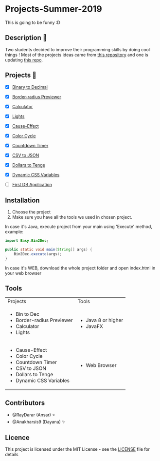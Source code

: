 # Projects-Summer-2019

This is going to be funny :D

## Description 🚀
Two students decided to improve their programming skills by doing cool things !
Most of the projects ideas came from [this repository](https://github.com/florinpop17/app-ideas) and one is updating [this repo](https://github.com/RayDarar/Labirint).

## Projects 📑
- [x] [Binary to Decimal](src/Easy/Bin2Dec/Bin2Dec.java)
- [x] [Border-radius Previewer](src/Easy/BRP/BRP.java)
- [x] [Calculator](src/Easy/Calculator/Calculator.java)
- [x] [Lights](src/Easy/Lights/Lights.java)
- [x] [Cause-Effect](src/Easy/CauseEffect/index.html)
- [x] [Color Cycle](src/Easy/ColorCycle/index.html)
- [x] [Countdown Timer](src/Easy/CountdownTimer/index.html)
- [x] [CSV to JSON](src/Easy/CSV2JSON/index.html)
- [x] [Dollars to Tenge](src/Easy/Dollars2Tenge/index.html)
- [x] [Dynamic CSS Variables](src/Easy/DynamicCSSVariables/index.html)
- [ ] [First DB Application](src/Easy/FirstDBApplication/index.html)


## Installation
1) Choose the project
2) Make sure you have all the tools we used in chosen project.

In case it's Java, execute project from your main using 'Execute' method, example:
```Java
import Easy.Bin2Dec;

public static void main(String[] args) {
    Bin2Dec.execute(args);
}
```
In case it's WEB, download the whole project folder and open index.html in your web browser

## Tools
<table>
    <tr>
        <td>Projects</td>
        <td>Tools</td>
    </tr>
    <tr>
        <td>
            <ul>
                <li>Bin to Dec</li>
                <li>Border-radius Previewer</li>
                <li>Calculator</li>
                <li>Lights</li>
            </ul>
        </td>
        <td>
            <ul>
                <li>Java 8 or higher</li>
                <li>JavaFX</li>
            </ul>
        </td>
    </tr>
    <tr>
        <td>
            <ul>
                <li>Cause-Effect</li>
                <li>Color Cycle</li>
                <li>Countdown Timer</li>
                <li>CSV to JSON</li>
                <li>Dollars to Tenge</li>
                <li>Dynamic CSS Variables</li>
            </ul>
        </td>
        <td>
            <ul>
                <li>Web Browser</li>
            </ul>
        </td>
    </tr>
</table>

## Contributors
- @RayDarar (Ansar) :star:
- @Anakharsis9 (Dayana) :sparkles:

## Licence
This project is licensed under the MIT License - see the [LICENSE](LICENSE) file for details
